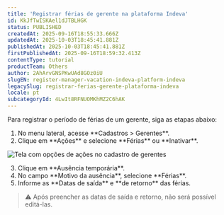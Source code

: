 ```yaml
---
title: 'Registrar férias de gerente na plataforma Indeva'
id: KkJfTwISKAel1dJTBLHGK
status: PUBLISHED
createdAt: 2025-09-16T18:55:33.666Z
updatedAt: 2025-10-03T18:45:41.881Z
publishedAt: 2025-10-03T18:45:41.881Z
firstPublishedAt: 2025-09-16T18:59:32.413Z
contentType: tutorial
productTeam: Others
author: 2AhArvGNSPKwUAd8GOz0iU
slugEN: register-manager-vacation-indeva-platform-indeva
legacySlug: registrar-ferias-gerente-plataforma-indeva
locale: pt
subcategoryId: 4LwIt8RFNUOMKhMZ2C6hAK
---
```


Para registrar o período de férias de um gerente, siga as etapas abaixo:

<ol>
  <li>No menu lateral, acesse **Cadastros &gt; Gerentes**.</li>
  <li>Clique em **Ações** e selecione **Férias** ou **Inativar**.</li>
</ol>

<img
  src="https://cdn.elev.io/file/uploads/QBzHaXAsXxOVU9cJt8qy4K7_fCUmprAgEkSOPIaQEPs/-Ch-pVry6Kocsz4AVPKTw4JYHcZ8VTONNLLBsFQZdsQ/Snap%202018-11-23%20at%2016.02.57-KRk.png"
  alt="Tela com opções de ações no cadastro de gerentes"
  loading="lazy"
/>

<ol start="3">
  <li>Clique em **Ausência temporária**.</li>
  <li>No campo **Motivo da ausência**, selecione **Férias**.</li>
  <li>Informe as **Datas de saída** e **de retorno** das férias.</li>
</ol>

> ⚠️ Após preencher as datas de saída e retorno, não será possível editá-las.


